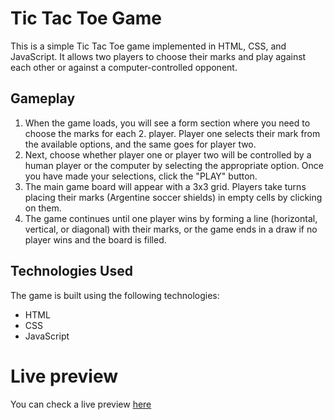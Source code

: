 # Tic Tac Toe Game

This is a simple Tic Tac Toe game implemented in HTML, CSS, and JavaScript. It allows two players to choose their marks and play against each other or against a computer-controlled opponent.

## Gameplay

1. When the game loads, you will see a form section where you need to choose the marks for each 2. player. Player one selects their mark from the available options, and the same goes for player two.
3. Next, choose whether player one or player two will be controlled by a human player or the computer by selecting the appropriate option.
Once you have made your selections, click the "PLAY" button.
4. The main game board will appear with a 3x3 grid. Players take turns placing their marks (Argentine soccer shields) in empty cells by clicking on them.
5. The game continues until one player wins by forming a line (horizontal, vertical, or diagonal) with their marks, or the game ends in a draw if no player wins and the board is filled.

## Technologies Used

The game is built using the following technologies:
- HTML
- CSS
- JavaScript

# Live preview

You can check a live preview [here](https://valentave.github.io/tic-tac-toe/)